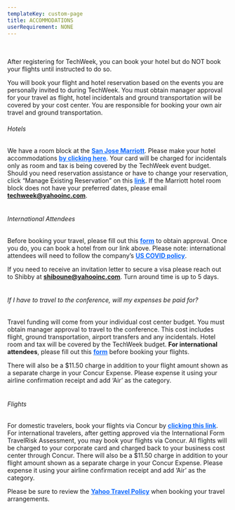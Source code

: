 ```yaml
---
templateKey: custom-page
title: ACCOMMODATIONS
userRequirement: NONE
---
```

<br><br>After registering for TechWeek, you can book your hotel but do NOT book your flights until instructed to do so.

You will book your flight and hotel reservation based on the events you are personally invited to during TechWeek. You must obtain manager approval for your travel as flight, hotel incidentals and ground transportation will be covered by your cost center. You are responsible for booking your own air travel and ground transportation.

###### Hotels

We have a room block at the <a href="https://www.marriott.com/hotels/travel/sjcsj-san-jose-marriott" target="_blank" style="color:#0f69ff"><b>San Jose Marriott</b></a>. Please make your hotel accommodations <a href="https://book.passkey.com/go/yahoo2022techweek" target="_blank" style="color:#0f69ff"><b>by clicking here</b></a>. Your card will be charged for incidentals only as room and tax is being covered by the TechWeek event budget. Should you need reservation assistance or have to change your reservation, click “Manage Existing Reservation” on this <a href="https://book.passkey.com/gt/218351286?gtid=5df9986190e6fe5db360205d4f512bd0" target="_blank" style="color:#0f69ff"><b>link</b></a>. If the Marriott hotel room block does not have your preferred dates, please email <a href = "mailto: techweek@yahooinc.com" style="color:#0f69ff"><b>techweek@yahooinc.com</b></a>.<br><br>

###### International Attendees

Before booking your travel, please fill out this <a href="https://docs.google.com/forms/d/e/1FAIpQLSeu0lI3FTxoHTM2b_vLLxU8vI9yw6FqeK4i-qqvFQ6CiWh-lA/viewform" target="_blank" style="color:#0f69ff"><b>form</b></a> to obtain approval. Once you do, you can book a hotel from our link above. Please note: international attendees will need to follow the company’s <a href="https://drive.google.com/file/d/19sPW5CcsDzhVehgZHsVK6EgNtwpWUqpJ/view" target="_blank" style="color:#0f69ff"><b>US COVID policy</b></a>.

If you need to receive an invitation letter to secure a visa please reach out to Shibby at <a href = "mailto: techweek@yahooinc.com" style="color:#0f69ff"><b>shiboune@yahooinc.com</b></a>. Turn around time is up to 5 days.<br><br>

###### If I have to travel to the conference, will my expenses be paid for?

Travel funding will come from your individual cost center budget. You must obtain manager approval to travel to the conference. This cost includes flight, ground transportation, airport transfers and any incidentals. Hotel room and tax will be covered by the TechWeek budget. <b>For international attendees</b>, please fill out this <a href="https://docs.google.com/forms/d/e/1FAIpQLSeu0lI3FTxoHTM2b_vLLxU8vI9yw6FqeK4i-qqvFQ6CiWh-lA/viewform" target="_blank" style="color:#0f69ff"><b>form</b></a> before booking your flights.

There will also be a $11.50 charge in addition to your flight amount shown as a separate charge in your Concur Expense. Please expense it using your airline confirmation receipt and add ‘Air’ as the category. <br><br>

###### Flights

For domestic travelers, book your flights via Concur by <a href="https://..." target="_blank" style="color:#0f69ff"><b>clicking this link</b></a>. For international travelers, after getting approved via the International Form TravelRisk Assessment, you may book your flights via Concur. All flights will be charged to your corporate card and charged back to your business cost center through Concur. There will also be a $11.50 charge in addition to your flight amount shown as a separate charge in your Concur Expense. Please expense it using your airline confirmation receipt and add ‘Air’ as the category.

Please be sure to review the <a href="https://drive.google.com/file/d/1-UojLuBp2OVQi_0LphditAV9gBiyPUvr/view" target="_blank" style="color:#0f69ff"><b>Yahoo Travel Policy</b></a> when booking your travel arrangements.